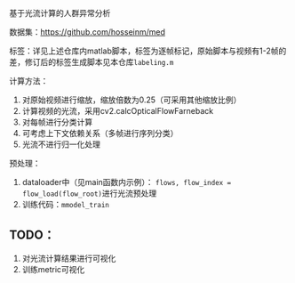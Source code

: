 基于光流计算的人群异常分析

数据集：https://github.com/hosseinm/med

标签：详见上述仓库内matlab脚本，标签为逐帧标记，原始脚本与视频有1-2帧的差，修订后的标签生成脚本见本仓库```labeling.m```

计算方法：
1. 对原始视频进行缩放，缩放倍数为0.25（可采用其他缩放比例）
2. 计算视频的光流，采用cv2.calcOpticalFlowFarneback
3. 对每帧进行分类计算
4. 可考虑上下文依赖关系（多帧进行序列分类）
5. 光流不进行归一化处理

预处理：
1. dataloader中（见main函数内示例）：
   ```flows, flow_index = flow_load(flow_root)```进行光流预处理
2. 训练代码：```mmodel_train```

## TODO：
1. 对光流计算结果进行可视化
2. 训练metric可视化

